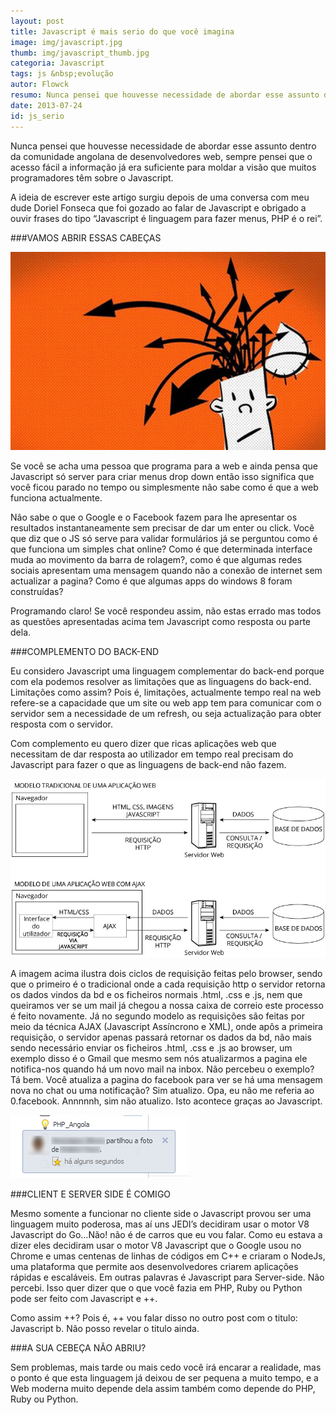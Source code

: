 ```yaml
---
layout: post
title: Javascript é mais serio do que você imagina
image: img/javascript.jpg
thumb: img/javascript_thumb.jpg
categoria: Javascript
tags: js &nbsp;evolução
autor: Flowck
resumo: Nunca pensei que houvesse necessidade de abordar esse assunto dentro da comunidade angolana de desenvolvedores web, sempre pensei que o acesso fácil a informação já era suficiente para moldar a visão que  [...]
date: 2013-07-24
id: js_serio
---
```


Nunca pensei que houvesse necessidade de abordar esse assunto dentro da comunidade angolana de desenvolvedores web, sempre pensei que o acesso fácil a informação já era suficiente para moldar a visão que muitos programadores têm sobre o Javascript.

A ideia de escrever este artigo surgiu depois de uma conversa com meu dude Doriel Fonseca que foi gozado ao falar de Javascript e obrigado a ouvir frases do tipo “Javascript é linguagem para fazer menus, PHP é o rei”.

###VAMOS ABRIR ESSAS CABEÇAS

![abrir_a_cabeça](../assets/img/op.jpg)

Se você se acha uma pessoa que programa para a web e ainda pensa que Javascript só server para criar menus drop down então isso significa que você ficou parado no tempo ou simplesmente não sabe como é que a web funciona actualmente.

Não sabe o que o Google e o Facebook fazem para lhe apresentar os resultados instantaneamente sem precisar de dar um enter ou click. Você que diz que o JS só serve para validar formulários já se perguntou como é que funciona um simples chat online? Como é que determinada interface muda ao movimento da barra de rolagem?, como é que algumas redes sociais apresentam uma mensagem quando não a conexão de internet sem actualizar a pagina? Como é que algumas apps do windows 8 foram construídas?

Programando claro! Se você respondeu assim, não estas errado mas todos as questões apresentadas acima tem Javascript como resposta ou parte dela.

###COMPLEMENTO DO BACK-END

Eu considero Javascript uma linguagem complementar do back-end porque com ela podemos resolver as limitações que as linguagens do back-end. Limitações como assim? Pois é, limitações, actualmente tempo real na web refere-se a capacidade que um site ou web app tem para comunicar com o servidor sem a necessidade de um refresh, ou seja actualização para obter resposta com o servidor.
	
Com complemento eu quero dizer que ricas aplicações web que necessitam de dar resposta ao utilizador em tempo real precisam do Javascript para fazer o que as linguagens de back-end não fazem.

![ajax](../assets/img/ajax.jpg)

A imagem acima ilustra dois ciclos de requisição feitas pelo browser, sendo que o primeiro é o tradicional onde a cada requisição http o servidor retorna os dados vindos da bd e os ficheiros normais .html, .css e .js, nem que queiramos ver se um mail já chegou a nossa caixa de correio este processo é feito novamente. Já no segundo modelo as requisições são feitas por meio da técnica AJAX (Javascript Assíncrono e XML), onde apôs a primeira requisição, o servidor apenas passará retornar os dados da bd, não mais sendo necessário enviar os ficheiros .html, .css e .js ao browser, um exemplo disso é o Gmail  que mesmo sem nós atualizarmos a pagina ele notifica-nos quando há um novo mail na inbox. Não percebeu o exemplo? Tá bem. Você atualiza a pagina do facebook para ver se há uma mensagem nova no chat ou uma notificação? Sim atualizo. Opa, eu não me referia ao 0.facebook. Annnnnh, sim não atualizo. Isto acontece graças ao Javascript.

![facebook_realtime_notification](../assets/img/notification.png)

###CLIENT E SERVER SIDE É COMIGO

Mesmo somente a funcionar no cliente side o Javascript provou ser uma linguagem muito poderosa, mas aí uns JEDI’s decidiram usar o motor V8 Javascript do Go…Não! não é de carros que eu vou falar. Como eu estava a dizer eles decidiram usar o motor V8 Javascript que o Google usou no Chrome e umas centenas de linhas de códigos em C++ e criaram o NodeJs, uma plataforma que permite aos desenvolvedores criarem aplicações rápidas e escaláveis. Em outras palavras é Javascript para Server-side. Não percebi. Isso quer dizer que o que você fazia em PHP, Ruby ou Python pode ser feito com Javascript e ++.

Como assim ++? Pois é, ++ vou falar disso no outro post com o titulo: Javascript b. Não posso revelar o titulo ainda.

###A SUA CEBEÇA NÃO ABRIU? 

Sem problemas, mais tarde ou mais cedo você irá encarar a realidade, mas o ponto é que esta linguagem já deixou de ser pequena a muito tempo, e a Web moderna muito depende dela assim também como depende do PHP, Ruby ou Python.